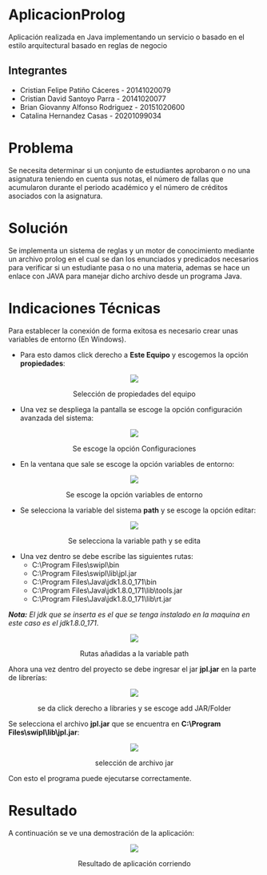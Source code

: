 # AplicacionProlog
Aplicación realizada en Java implementando un servicio o basado en el estilo arquitectural basado en reglas de negocio

## Integrantes

- Cristian Felipe Patiño Cáceres - 20141020079
- Cristian David Santoyo Parra - 20141020077
- Brian Giovanny Alfonso Rodriguez - 20151020600
- Catalina Hernandez Casas - 20201099034

# Problema

Se necesita determinar si un conjunto de estudiantes aprobaron o no una asignatura teniendo en cuenta sus notas, el número de fallas que acumularon durante el periodo académico y el número de créditos asociados con la asignatura.

# Solución

Se implementa un sistema de reglas y un motor de conocimiento mediante un archivo prolog en el cual se dan los enunciados y predicados necesarios para verificar si un estudiante pasa o no una materia, ademas se hace un enlace con JAVA para manejar dicho archivo desde un programa Java.


# Indicaciones Técnicas

Para establecer la conexión de forma exitosa es necesario crear unas variables de entorno (En Windows).
* Para esto damos click derecho a **Este Equipo** y escogemos la opción **propiedades**:
<div align='center'>
    <img  src='../resources/propiedades.png'>
    <p>Selección de propiedades del equipo</p>
</div>

* Una vez se despliega la pantalla se escoge la opción configuración avanzada del sistema:

<div align='center'>
    <img  src='../resources/configuraciones.png'>
    <p>Se escoge la opción Configuraciones</p>
</div>

* En la ventana que sale se escoge la opción variables de entorno:

<div align='center'>
    <img  src='../resources/variables.png'>
    <p>Se escoge la opción variables de entorno</p>
</div>

* Se selecciona la variable del sistema **path** y se escoge la opción editar:

<div align='center'>
    <img  src='../resources/path.png'>
    <p>Se selecciona la variable path y se edita</p>
</div>

* Una vez dentro se debe escribe las siguientes rutas:
    * C:\Program Files\swipl\bin
    * C:\Program Files\swipl\lib\jpl.jar
    * C:\Program Files\Java\jdk1.8.0_171\bin
    * C:\Program Files\Java\jdk1.8.0_171\lib\tools.jar
    * C:\Program Files\Java\jdk1.8.0_171\lib\rt.jar

***Nota:** El jdk que se inserta es el que se tenga instalado en la maquina en este caso es el jdk1.8.0_171*.

<div align='center'>
    <img  src='../resources/rutas.jpg'>
    <p>Rutas añadidas a la variable path</p>
</div>

Ahora una vez dentro del proyecto se debe ingresar el jar **jpl.jar** en la parte de librerías: 

<div align='center'>
    <img  src='../resources/lib.png'>
    <p>se da click derecho a libraries y se escoge add JAR/Folder</p>
</div>

Se selecciona el archivo **jpl.jar** que se encuentra en **C:\Program Files\swipl\lib\jpl.jar**:

<div align='center'>
    <img  src='../resources/jpl.png'>
    <p>selección de archivo jar</p>
</div>

Con esto el programa puede ejecutarse correctamente.

# Resultado

A continuación se ve una demostración de la aplicación:

<div align='center'>
    <img  src='../resources/demostracion.jpg'>
    <p>Resultado de aplicación corriendo</p>
</div>